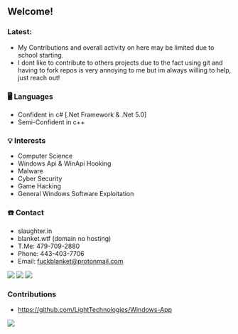 ## Welcome!

### Latest:
 - My Contributions and overall activity on here may be limited due to school starting.
 - I dont like to contribute to others projects due to the fact using git and having to fork repos is very annoying to me but im always willing to help, just reach out!

### 🖥️ Languages
 - Confident in c# [.Net Framework & .Net 5.0]
 - Semi-Confident in c++
 
### 💡 Interests
 - Computer Science
 - Windows Api & WinApi Hooking
 - Malware
 - Cyber Security
 - Game Hacking
 - General Windows Software Exploitation

### ☎️ Contact
 - slaughter.in
 - blanket.wtf (domain no hosting)
 - T.Me: 479-709-2880
 - Phone: 443-403-7706 
 - Email: fuckblanket@protonmail.com

 ![](https://img.shields.io/badge/OS-Windows-blue) ![](https://img.shields.io/badge/Code-CSharp-orange) ![](https://img.shields.io/badge/IDE-Vs2019-blueviolet)
 
### Contributions
 - https://github.com/LightTechnologies/Windows-App

![](https://github-readme-stats.vercel.app/api?username=fuckblanket&count_private=true&show_icons=true&theme=radical)
